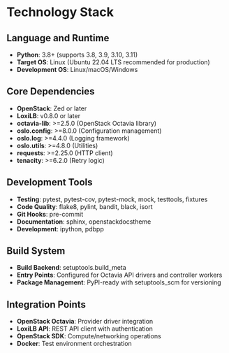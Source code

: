 # Technology Stack

## Language and Runtime
- **Python**: 3.8+ (supports 3.8, 3.9, 3.10, 3.11)
- **Target OS**: Linux (Ubuntu 22.04 LTS recommended for production)
- **Development OS**: Linux/macOS/Windows

## Core Dependencies
- **OpenStack**: Zed or later
- **LoxiLB**: v0.8.0 or later
- **octavia-lib**: >=2.5.0 (OpenStack Octavia library)
- **oslo.config**: >=8.0.0 (Configuration management)
- **oslo.log**: >=4.4.0 (Logging framework)
- **oslo.utils**: >=4.8.0 (Utilities)
- **requests**: >=2.25.0 (HTTP client)
- **tenacity**: >=6.2.0 (Retry logic)

## Development Tools
- **Testing**: pytest, pytest-cov, pytest-mock, mock, testtools, fixtures
- **Code Quality**: flake8, pylint, bandit, black, isort
- **Git Hooks**: pre-commit
- **Documentation**: sphinx, openstackdocstheme
- **Development**: ipython, pdbpp

## Build System
- **Build Backend**: setuptools.build_meta
- **Entry Points**: Configured for Octavia API drivers and controller workers
- **Package Management**: PyPI-ready with setuptools_scm for versioning

## Integration Points
- **OpenStack Octavia**: Provider driver integration
- **LoxiLB API**: REST API client with authentication
- **OpenStack SDK**: Compute/networking operations
- **Docker**: Test environment orchestration